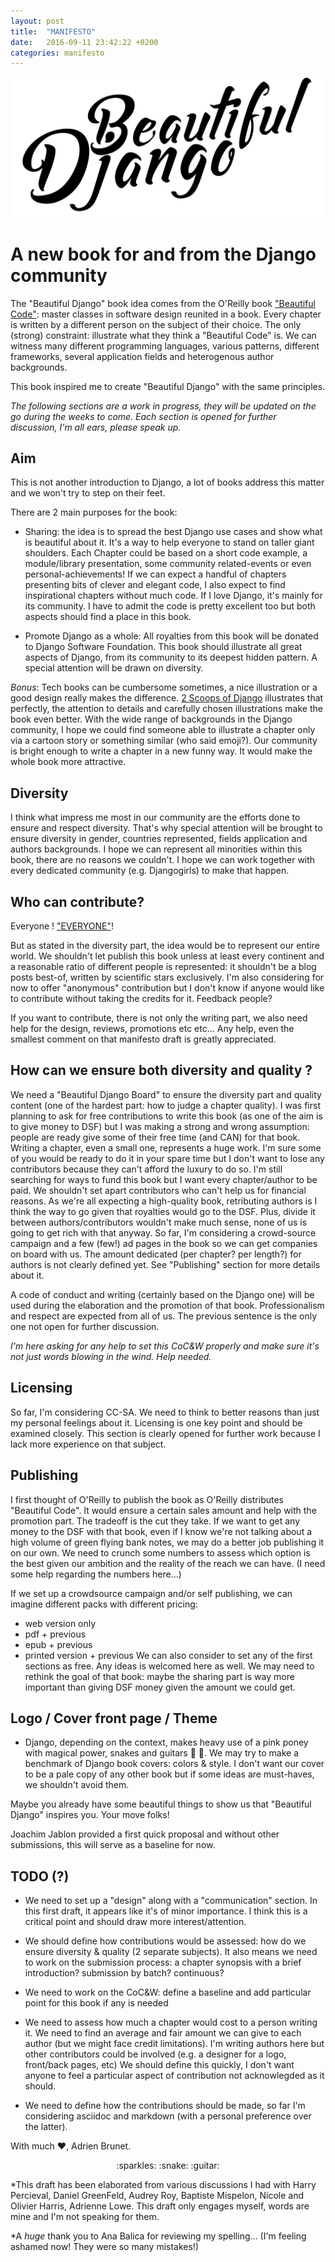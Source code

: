 ```yaml
---
layout: post
title:  "MANIFESTO"
date:   2016-09-11 23:42:22 +0200
categories: manifesto
---
```


![Beautiful Django](/assets/logo/Beautiful%20Django.png)


# A new book for and from the Django community

The "Beautiful Django" book idea comes from the O'Reilly book ["Beautiful Code"](http://shop.oreilly.com/product/9780596510046.do "O'Reilly Beautiful Code"): master classes in software design reunited in a book. Every chapter is written by a different person on the subject of their choice. The only (strong) constraint: illustrate what they think a "Beautiful Code" is. We can witness many different programming languages, various patterns, different frameworks, several application fields and heterogenous author backgrounds.

This book inspired me to create "Beautiful Django" with the same principles.

_The following sections are a work in progress, they will be updated on the go during the weeks to come. Each section is opened for further discussion, I'm all ears, please speak up._


Aim
---

This is not another introduction to Django, a lot of books address this matter and we won't try to step on their feet.

There are 2 main purposes for the book:

- Sharing: the idea is to spread the best Django use cases and show what is beautiful about it. It's a way to help everyone to stand on taller giant shoulders.
Each Chapter could be based on a short code example, a module/library presentation, some community related-events or even personal-achievements!
If we can expect a handful of chapters presenting bits of clever and elegant code, I also expect to find inspirational chapters without much code. If I love Django, it's mainly for its community. I have to admit the code is pretty excellent too but both aspects should find a place in this book.


- Promote Django as a whole: All royalties from this book will be donated to Django Software Foundation. This book should illustrate all great aspects of Django, from its community to its deepest hidden pattern. A special attention will be drawn on diversity.


*Bonus*: 
Tech books can be cumbersome sometimes, a nice illustration or a good design really makes the difference. [2 Scoops of Django](https://www.twoscoopspress.com/products/two-scoops-of-django-1-8) illustrates that perfectly, the attention to details and carefully chosen illustrations make the book even better.
With the wide range of backgrounds in the Django community, I hope we could find someone able to illustrate a chapter only via a cartoon story or something similar (who said emoji?). Our community is bright enough to write a chapter in a new funny way. It would make the whole book more attractive.

Diversity
---------

I think what impress me most in our community are the efforts done to ensure and respect diversity.
That's why special attention will be brought to ensure diversity in gender, countries represented, fields application and authors backgrounds. I hope we can represent all minorities within this book, there are no reasons we couldn't.
I hope we can work together with every dedicated community (e.g. Djangogirls) to make that happen.


Who can contribute?
-------------------

Everyone ! ["EVERYONE"](https://www.youtube.com/watch?v=MrTsuvykUZk "The Professional -- Everyone")!

But as stated in the diversity part, the idea would be to represent our entire world. We shouldn't let publish this book unless at least every continent and a reasonable ratio of different people is represented: it shouldn't be a blog posts best-of, written by scientific stars exclusively.
I'm also considering for now to offer "anonymous" contribution but I don't know if anyone would like to contribute without taking the credits for it. Feedback people?

If you want to contribute, there is not only the writing part, we also need help for the design, reviews, promotions etc etc... Any help, even the smallest comment on that manifesto draft is greatly appreciated.


How can we ensure both diversity and quality ?
----------------------------------------------

We need a "Beautiful Django Board" to ensure the diversity part and quality content (one of the hardest part: how to judge a chapter quality).
I was first planning to ask for free contributions to write this book (as one of the aim is to give money to DSF) but I was making a strong and wrong assumption: people are ready give some of their free time (and CAN) for that book. Writing a chapter, even a small one, represents a huge work. I'm sure some of you would be ready to do it in your spare time but I don't want to lose any contributors because they can't afford the luxury to do so.
I'm still searching for ways to fund this book but I want every chapter/author to be paid. We shouldn't set apart contributors who can't help us for financial reasons. As we're all expecting a high-quality book, retributing authors is I think the way to go given that royalties would go to the DSF. Plus, divide it between authors/contributors wouldn't make much sense, none of us is going to get rich with that anyway.
So far, I'm considering a crowd-source campaign and a few (few!) ad pages in the book so we can get companies on board with us. The amount dedicated (per chapter? per length?) for authors is not clearly defined yet. See "Publishing" section for more details about it.

A code of conduct and writing (certainly based on the Django one) will be used during the elaboration and the promotion of that book. Professionalism and respect are expected from all of us. The previous sentence is the only one not open for further discussion.

_I'm here asking for any help to set this CoC&W properly and make sure it's not just words blowing in the wind. Help needed._


Licensing
---------

So far, I'm considering CC-SA. We need to think to better reasons than just my personal feelings about it. Licensing is one key point and should be examined closely.
This section is clearly opened for further work because I lack more experience on that subject.


Publishing
----------

I first thought of O'Reilly to publish the book as O'Reilly distributes "Beautiful Code". It would ensure a certain sales amount and help with the promotion part.
The tradeoff is the cut they take. If we want to get any money to the DSF with that book, even if I know we're not talking about a high volume of green flying bank notes, we may do a better job publishing it on our own.
We need to crunch some numbers to assess which option is the best given our ambition and the reality of the reach we can have. (I need some help regarding the numbers here...)

If we set up a crowdsource campaign and/or self publishing, we can imagine different packs with different pricing:
- web version only
- pdf + previous
- epub  + previous
- printed version + previous
We can also consider to set any of the first sections as free.
Any ideas is welcomed here as well. We may need to rethink the goal of that book: maybe the sharing part is way more important than giving DSF money given the amount we could get. 


Logo / Cover front page / Theme
-------------------------------

- Django, depending on the context, makes heavy use of a pink poney with magical power, snakes and guitars :snake: :guitar:.
We may try to make a benchmark of Django book covers: colors & style. I don't want our cover to be a pale copy of any other book but if some ideas are must-haves, we shouldn't avoid them.

Maybe you already have some beautiful things to show us that "Beautiful Django" inspires you. Your move folks!

Joachim Jablon provided a first quick proposal and without other submissions, this will serve as a baseline for now.


TODO (?)
--------

- We need to set up a "design" along with a "communication" section. In this first draft, it appears like it's of minor importance. I think this is a critical point and should draw more interest/attention.

- We should define how contributions would be assessed: how do we ensure diversity & quality (2 separate subjects).
It also means we need to work on the submission process: a chapter synopsis with a brief introduction? submission by batch? continuous?

- We need to work on the CoC&W: define a baseline and add particular point for this book if any is needed

- We need to assess how much a chapter would cost to a person writing it. We need to find an average and fair amount we can give to each author (but we might face credit limitations). I'm writing authors here but other contributors could be involved (e.g. a designer for a logo, front/back pages, etc)
We should define this quickly, I don't want anyone to feel a particular aspect of contribution not acknowlegded as it should.

- We need to define how the contributions should be made, so far I'm considering asciidoc and markdown (with a personal preference over the latter).


With much :heart:, Adrien Brunet.

<p align="center">:sparkles: :snake: :guitar:</p>

*This draft has been elaborated from various discussions I had with Harry Percieval, Daniel GreenFeld, Audrey Roy, Baptiste Mispelon, Nicole and Olivier Harris, Adrienne Lowe. This draft only engages myself, words are mine and I'm not speaking for them.

*A _huge_ thank you to Ana Balica for reviewing my spelling... (I'm feeling ashamed now! They were so many mistakes!)

